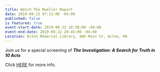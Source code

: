 ```yaml
---
title: Watch The Mueller Report
date: 2019-08-15 07:13:00 -04:00
published: false
is featured: true
event-start-date: 2019-08-22 18:30:00 -04:00
event-end-date: 2019-08-22 20:45:00 -04:00
Location: Acton Memorial Library, 486 Main St, Acton, MA
---
```


Join us for a special screening of ***The Investigation: A Search for Truth in 10 Acts***

Click [HERE](https://docs.google.com/document/d/1tsCfTjKUyiTfm8ZGRwAuA0RGg-bTSsKAa1Oyhobv94Y/) for more info.